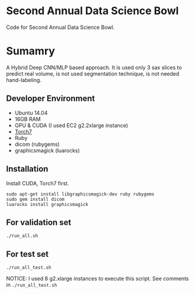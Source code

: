 # Second Annual Data Science Bowl

Code for Second Annual Data Science Bowl.

# Sumamry

A Hybrid Deep CNN/MLP based approach.
It is used only 3 sax slices to predict real volume, is not used segmentation technique, is not needed hand-labeling.



## Developer Environment

- Ubuntu 14.04
- 16GB RAM 
- GPU & CUDA (I used EC2 g2.2xlarge instance)
- [Torch7](http://torch.ch/)
- Ruby
- dicom (rubygems)
- graphicsmagick (luarocks)

## Installation

Install CUDA, Torch7 first.

```
sudo apt-get install libgraphicsmagick-dev ruby rubygems
sudo gem install dicom
luarocks install graphicsmagick
```

## For validation set

    ./run_all.sh

## For test set

    ./run_all_test.sh

NOTICE: I used 8 g2.xlarge instances to execute this script. See comments in `./run_all_test.sh`
